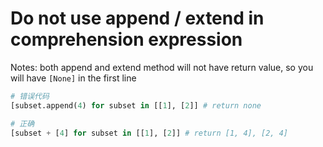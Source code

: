 
# Do not use append / extend in comprehension expression

Notes: both append and extend method will not have return value, so you will have `[None]` in the first line

```python
# 错误代码
[subset.append(4) for subset in [[1], [2]] # return none

# 正确
[subset + [4] for subset in [[1], [2]] # return [1, 4], [2, 4]
```